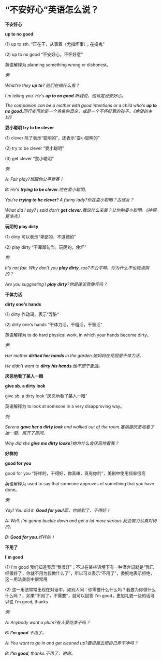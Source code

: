 # “不安好心”英语怎么说？

**不安好心**

**up to no good**

(1) up to sth. “正在干，从事着（尤指坏事）；在捣鬼”

(2) up to no good “不安好心，不怀好意”

英语解释为 planning something wrong or dishonest。

_例_

_What're they **up to**? 他们在搞什么鬼？_

_I'm telling you. He's **up to no good**.听我说，他肯定没安好心。_

_The companion can be a mother with good intentions or a child who's **up to no good**.同行者可能是一个善良的母亲，或是一个不怀好意的孩子。《绝望的主妇》_

**耍小聪明 try to be clever**

(1) clever 除了表示“聪明的”，还表示“耍小聪明的”

(2) try to be clever “耍小聪明”

(3) get clever “耍小聪明”

_例_

_A: Fair play?想跟你公平竞赛？_

_B: He's **trying to be clever**.他在耍小聪明。_

_You're **trying to be clever**? A funny lady?你在耍小聪明？古怪女？_

_What did I say? I said don't **get clever**.我说什么来着？让你别耍小聪明。《神探夏洛克》_

**玩阴的 play dirty**

(1) dirty 可以表示“卑鄙的，不道德的”

(2) play dirty “干卑鄙勾当，玩阴的，使坏”

_例_

_It's not fair. Why don't you **play dirty**, too?不公平啊。你为什么不也玩点阴的？_

_Are you suggesting I **play dirty**?你是建议我使坏吗？_

**干体力活**

**dirty one's hands**

(1) dirty 作动词，表示“弄脏”

(2) dirty one's hands “干体力活，干粗活，干重活”

英语解释为 to do hard physical work, in which your hands become dirty。

_例_

_Her mother **dirtied her hands** in the garden.她妈妈在花园里干体力活。_

_He didn't want to **dirty his hands**.他不想干重活。_

**厌恶地看了某人一眼**

**give sb. a dirty look**

give sb. a dirty look “厌恶地看了某人一眼”

英语解释为 to look at someone in a very disapproving way。

_例_

_Serena **gave her a dirty look** and walked out of the room.塞丽娜厌恶地看了她一眼，离开了房间。_

_Why did she **give me dirty looks**?她为什么会厌恶地看我？_

**好样的**

**good for you**

good for you “好样的，干得好，你真棒，真有你的”，美剧中使用频率很高

英语解释为 used to say that someone approves of something that you have done。

_例_

_Yay! You did it. **Good for you**!耶，你做到了，干得好！_

_A: Well, I'm gonna buckle down and get a lot more serious.我会努力认真对待的。_

_B: **Good for you**.好样的！_

**不用了**

**I'm good**

(1) I'm good 我们知道表示“我很好”；不过在某些语境下有一种潜台词就是“我已经很好了，你就不用为我做什么了”，所以可以表示“不用了”，委婉地表示拒绝，这一用法美剧中很常用

(2) 这一用法常常出现在对话中，如别人问：你需要什么什么吗？我要为你做什么什么吗？，如果“不用了，不需要”，就可以回答 I'm good，更加礼貌一些的话可以说 I'm good, thanks

_例_

_A: Anybody want a plum?有人要吃李子吗？_

_B: **I'm good**.不用了。_

_A: You want to go in and get cleaned up?要进屋去把自己弄干净吗？_

_B: **I'm good**, thanks.不用了，谢谢。_
